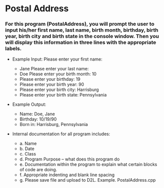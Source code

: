 # Postal Address

### For this program (PostalAddress), you will prompt the user to input his/her first name, last name, birth month, birthday, birth year, birth city and birth state in the console window. Then you will display this information in three lines with the appropriate labels.


- Example Input: Please enter your first name:
   - Jane Please enter your last name:
   - Doe Please enter your birth month: 10 
   - Please enter your birthday: 19 
   - Please enter your birth year: 90 
   - Please enter your birth city: Harrisburg 
   - Please enter your birth state: Pennsylvania
   
   
- Example Output: 
   - Name: Doe, Jane 
   - Birthday: 10/19/90 
   - Born in: Harrisburg, Pennsylvania
   
   
- Internal documentation for all program includes: 
   - a. Name 
   - b. Date 
   - c. Class 
   - d. Program Purpose – what does this program do 
   - e. Documentation within the program to explain what certain blocks of code are doing. 
   - f. Appropriate indenting and blank line spacing 
   - g. Please save file and upload to D2L. Example. PostalAddress.cpp

